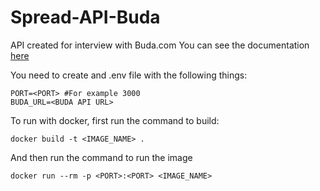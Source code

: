 # Spread-API-Buda

API created for interview with Buda.com
You can see the documentation [here](https://documenter.getpostman.com/view/16189355/2sA2r6ZREv)

You need to create and .env file with the following things:

```TS
PORT=<PORT> #For example 3000
BUDA_URL=<BUDA API URL>
```

To run with docker, first run the command to build:

```
docker build -t <IMAGE_NAME> .
```

And then run the command to run the image

```
docker run --rm -p <PORT>:<PORT> <IMAGE_NAME>

```
